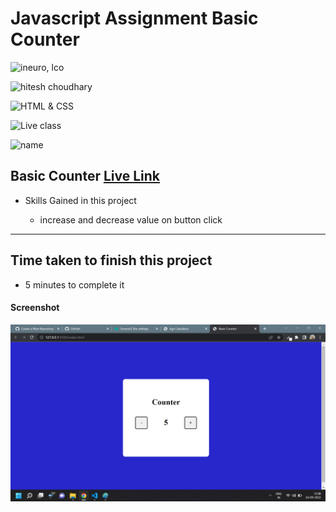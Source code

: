 # Javascript Assignment Basic Counter

![ineuro, lco](https://img.shields.io/badge/iNeuron-LCO-green)

![hitesh choudhary](https://img.shields.io/badge/Hitesh--Choudhary-Full--stack--JS--bootcamp-red)

![HTML & CSS](https://img.shields.io/badge/JAVASCRIPT-DOM-orange)

![Live class](https://img.shields.io/badge/LIVE--CLASS-PROJECT--BASIC--COUNTER-lightgrey)

![name](https://img.shields.io/badge/Vimal--Kumar-lightgrey)

## Basic Counter [Live Link](https://name-conversion-js.netlify.app/)

- Skills Gained in this project

  - increase and decrease value on button click

---

## Time taken to finish this project

- 5 minutes to complete it

#### Screenshot

![Desktop](./Image/js-9.png)
